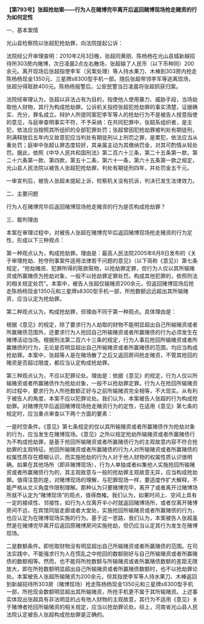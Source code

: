 **【第793号】张超抢劫案——行为人在赌博完毕离开后返回赌博现场抢走赌资的行为如何定性**

一、基本案情

光山县检察院以张超犯抢劫罪，向法院提起公诉：

法院经公开审理查明：2010年2月3日晚，张超同黄刚、陈杨杨在光山县城新越招待所303房内赌博，次日凌晨2点左右散场，张超输了人民币（以下币种同）200余元。离开现场后张超指使李军（另案处理）等人持水果刀、木棒到303房内抢走陈杨杨现金1350元、三星牌s8300型手机一部。随后张超带领李军等逃离现场，张超分得赃款400元。陈杨杨报警后，公安民警当日凌晨将张超抓获归案。

法院经审理认为，张超以非法占有为目的，指使他人使用暴力、威胁手段，当场劫取他人财物，其行为构成抢劫罪。公诉机关指控张超犯抢劫罪的事实清楚，证据确实、充分，罪名成立。辩护人所提同案犯李军等人的抢劫行为不是被告人授意指使的意见，与庭审查明事实不符，不予采纳：在共同犯罪中，张超系组织者，是主犯，依法应当按照其所组织的全部犯罪处罚；张超曾因犯抢劫罪被判处有期徒刑，刑满释放后五年内又故意犯应当判处有期徒刑以上刑罚之罪，是累犯，依法应当从重处罚；庭审中张超认罪态度较好，其亲属主动为其缴纳罚金，对其可酌情从轻处罚。据此，依照《中华人民共和国刑法》第二百六十三条，第二十五条第一款，第二十六条第一款、第四款，第五十二条，第六十一条，第六十五条第一款之规定，光山县人民法院以被告人张超犯抢劫罪，判处有期徒刑四年，并处罚金五千元。

一审宣判后，被告人张超未提起上诉，检察机关没有抗诉，判决已发生法律效力。

二、主要问题

行为人在赌博完毕后返回赌博现场抢走赌资的行为是否构成抢劫罪？

三、裁判理由

本案在审理过程中，对被告人张超在赌博完毕后返回赌博现场抢走赌资的行为定性，形成以下三种观点：

第一种观点认为，构成抢劫罪。理由是：最高人民法院2005年6月8日发布的《关于审理抢劫、抢夺刑事案件适用法律若干问题的意见》（以下简称《意见》）第七条规定，“抢劫赌资、犯罪所得的赃款赃物，以抢劫罪定罪，但行为人仅以其所输赌资或所赢赌债为抢劫对象，一般不以抢劫罪定罪处罚。构成其他犯罪的，依照刑法的相关规定处罚”。本案中，被告人张超仅输赌资200余元，但返回赌博现场后抢走陈杨杨现金1350元和三星牌s8300型手机一部，所抢数额远远超出其所输赌资，应当认定为抢劫罪。

第二种观点认为，构成抢劫罪，但理由不同于第一种观点。具体理由是：

根据《意见》的规定，除了要求行为人劫取的财物不能明显超出自己所输赌资或者所赢赌债范围外，还要求行为人抢回自己所输赌资或者所赢赌债的行为必须发生在赌博活动当场。根据刑法第二百六十三条的规定，行为人事后抢回所输赌资或者所赢赌债的行为，无论是否明显超出自己所输赌资或者所赢赌债的范围，均应当构成抢劫罪。本案中，张超等人是在赌场散了之后又返回房间抢走赌资，不管其抢回的赌资是否超过限度，都应当认定构成抢劫罪。

第三种观点认为，不应以犯罪论处。理由是：依据《意见》的规定，行为人仅以所输赌资或者所赢赌债作为抢劫对象，一般不以抢劫罪定罪。行为人在抢回所输赌资的过程中，要求行为人所抢数额正好与之前所输赌资完全相等，不大现实。从有利于被告人的角度，本案不应以犯罪论处。我们认为，本案被告人张超的行为构成抢劫罪。对赌博完毕后返回赌博现场抢走赌资行为的定性，在适用《意见》第七条的规定时，应当重点审查以下两个方面的要素：

一是时空条件。《意见》第七条规定的仅以其所输赌资或者所赢赌债作为抢劫对象的行为，应当发生在赌博现场。《意见》之所以规定抢劫所输赌资或者所赢赌债行为不构成抢劫罪，是基于抢回所输赌资或者所赢赌债行为的主观故意内容不符合抢劫罪的主观特征。抢回所输赌资或者所赢赌债的行为人对所输赌资或者所赢赌债的权属性质存在模糊认识，而实施抢劫的行为人对于他人财物的权属性质认识很明确。如果在其他场所（即非赌博现场），行为人单独或者纠集他人实施抢回所输赌资或者所赢赌债行为的，其主观故意与一般的抢劫罪主观故意无异，应当构成抢劫罪。值得注意的是，对赌博现场的理解，与犯罪现场一样，要适度作扩大解释，不能严格从文义角度作限制理解。那种认为只要赌博完毕，离开了或者离开过赌博场所就不认定为“赌博现场”的观点，值得商榷。我们认为，如果时间上、空间上具有一定的接续性、邻接性，如行为人仅离开半小时就返回赌博场所，或者仅离开赌博房间不远，在宾馆同层走廊或者大堂处，实施抢回所输赌资或者所赢赌债的行为，也应认定为在赌博现场实施的行为。基于这一思路，我们认为，本案被告人张超虽然是在赌博完毕离开后返回原赌博房间实施抢劫，但仍应当认定其行为发生在赌博现场。

二是数额条件。即抢取财物没有明显超出自己所输赌资或者所赢赌债的范围。在司法实践中，不能强求行为人在慌乱之中抢回的数额刚好与自己所输赌资或者所赢赌债的数额相等。然而，也不能将所抢数额与所输赌资或者所赢赌债数额的差距无限放大，即在所抢数额明显超出自己所输赌资或者所赢赌债数额时，也不以抢劫罪论处。本案被告人张超所输赌资为200余元，但其指使李军等人持水果刀、木棒返回到新越招待所303房（赌博现场）抢走陈杨杨现金1350元和三星牌s8300型手机一部，所抢现金数额明显超出其所输赌资，所抢手机更不属于其所输赌资。上述事实体现出张超具有非法明显的占有他人财物的主观故意，其行为不适用《意见》关于赌博者抢回所输赌资的相关规定，应当以抢劫罪论处。综上，河南省光山县人民法院认定被告人张超构成抢劫罪是正确的。